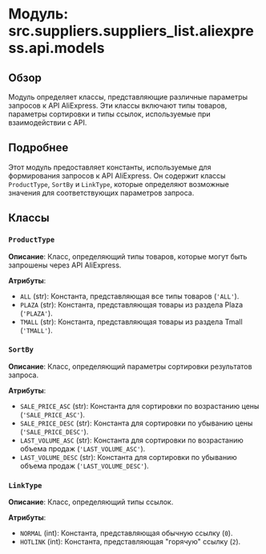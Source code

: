 # Модуль: src.suppliers.suppliers_list.aliexpress.api.models

## Обзор

Модуль определяет классы, представляющие различные параметры запросов к API AliExpress. Эти классы включают типы товаров, параметры сортировки и типы ссылок, используемые при взаимодействии с API.

## Подробнее

Этот модуль предоставляет константы, используемые для формирования запросов к API AliExpress. Он содержит классы `ProductType`, `SortBy` и `LinkType`, которые определяют возможные значения для соответствующих параметров запроса.

## Классы

### `ProductType`

**Описание**: Класс, определяющий типы товаров, которые могут быть запрошены через API AliExpress.

**Атрибуты**:
- `ALL` (str): Константа, представляющая все типы товаров (`'ALL'`).
- `PLAZA` (str): Константа, представляющая товары из раздела Plaza (`'PLAZA'`).
- `TMALL` (str): Константа, представляющая товары из раздела Tmall (`'TMALL'`).

### `SortBy`

**Описание**: Класс, определяющий параметры сортировки результатов запроса.

**Атрибуты**:
- `SALE_PRICE_ASC` (str): Константа для сортировки по возрастанию цены (`'SALE_PRICE_ASC'`).
- `SALE_PRICE_DESC` (str): Константа для сортировки по убыванию цены (`'SALE_PRICE_DESC'`).
- `LAST_VOLUME_ASC` (str): Константа для сортировки по возрастанию объема продаж (`'LAST_VOLUME_ASC'`).
- `LAST_VOLUME_DESC` (str): Константа для сортировки по убыванию объема продаж (`'LAST_VOLUME_DESC'`).

### `LinkType`

**Описание**: Класс, определяющий типы ссылок.

**Атрибуты**:
- `NORMAL` (int): Константа, представляющая обычную ссылку (`0`).
- `HOTLINK` (int): Константа, представляющая "горячую" ссылку (`2`).